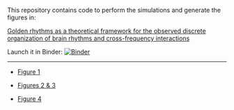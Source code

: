 This repository contains code to perform the simulations and generate the figures in:

[Golden rhythms as a theoretical framework for the observed discrete organization of brain rhythms and cross-frequency interactions](https://arxiv.org/abs/2111.09953v1)

Launch it in Binder: [![Binder](https://mybinder.org/badge_logo.svg)](https://mybinder.org/v2/gh/Mark-Kramer/Golden-Framework/HEAD)

---

* [Figure 1](./Figure-1.ipynb)

* [Figures 2 \& 3](./Figures-2-and-3.ipynb)

* [Figure 4](./Figure-4.ipynb)
